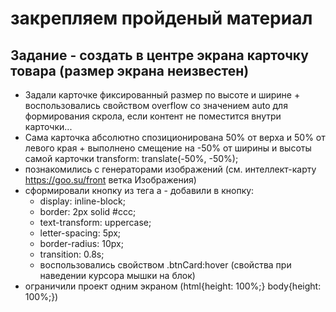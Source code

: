 # закрепляем пройденый материал
## Задание - создать в центре экрана карточку товара (размер экрана неизвестен)

- Задали карточке фиксированный размер по высоте и ширине + воспользовались свойством overflow со значением auto для формирования скрола, если контент не поместится внутри карточки...
- Сама карточка абсолютно спозиционирована 50% от верха и 50% от левого края + выполнено смещение на -50% от ширины и высоты самой карточки transform: translate(-50%, -50%);
- познакомились с генераторами изображений (см. интеллект-карту https://goo.su/front ветка Изображения)
- сформировали кнопку из тега а - добавили в кнопку:
  - display: inline-block;
  - border: 2px solid #ccc;
  - text-transform: uppercase;
  - letter-spacing: 5px;
  - border-radius: 10px;
  - transition: 0.8s;
  - воспользовались свойством .btnCard:hover (свойства при наведении курсора мышки на блок)
- ограничили проект одним экраном (html{height: 100%;} body{height: 100%;})


